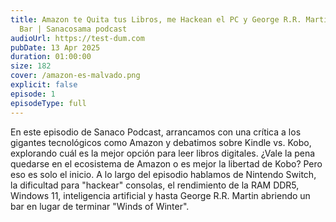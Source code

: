 ```yaml
---
title: Amazon te Quita tus Libros, me Hackean el PC y George R.R. Martin Abre un
  Bar | Sanacosama podcast
audioUrl: https://test-dum.com
pubDate: 13 Apr 2025
duration: 01:00:00
size: 182
cover: /amazon-es-malvado.png
explicit: false
episode: 1
episodeType: full
---
```

En este episodio de Sanaco Podcast, arrancamos con una crítica a los gigantes tecnológicos como Amazon y debatimos sobre Kindle vs. Kobo, explorando cuál es la mejor opción para leer libros digitales. ¿Vale la pena quedarse en el ecosistema de Amazon o es mejor la libertad de Kobo? Pero eso es solo el inicio. A lo largo del episodio hablamos de Nintendo Switch, la dificultad para "hackear" consolas, el rendimiento de la RAM DDR5, Windows 11, inteligencia artificial y hasta George R.R. Martin abriendo un bar en lugar de terminar "Winds of Winter".